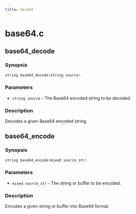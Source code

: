 ```yaml
---
title: base64
---
```

# base64.c

## base64_decode

### Synopsis

```c
string base64_decode(string source)
```

### Parameters

* `string source` - The Base64 encoded string to be decoded.

### Description

Decodes a given Base64 encoded string.

## base64_encode

### Synopsis

```c
string base64_encode(mixed source_str)
```

### Parameters

* `mixed source_str` - The string or buffer to be encoded.

### Description

Encodes a given string or buffer into Base64 format.

